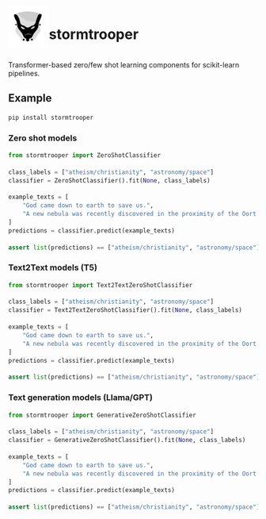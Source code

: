 <img align="left" width="82" height="82" src="assets/logo.svg">

# stormtrooper

<br>
Transformer-based zero/few shot learning components for scikit-learn pipelines.

## Example

```bash
pip install stormtrooper
```

### Zero shot models

```python
from stormtrooper import ZeroShotClassifier

class_labels = ["atheism/christianity", "astronomy/space"]
classifier = ZeroShotClassifier().fit(None, class_labels)

example_texts = [
    "God came down to earth to save us.",
    "A new nebula was recently discovered in the proximity of the Oort cloud."
]
predictions = classifier.predict(example_texts)

assert list(predictions) == ["atheism/christianity", "astronomy/space"]
```

### Text2Text models (T5)

```python
from stormtrooper import Text2TextZeroShotClassifier

class_labels = ["atheism/christianity", "astronomy/space"]
classifier = Text2TextZeroShotClassifier().fit(None, class_labels)

example_texts = [
    "God came down to earth to save us.",
    "A new nebula was recently discovered in the proximity of the Oort cloud."
]
predictions = classifier.predict(example_texts)

assert list(predictions) == ["atheism/christianity", "astronomy/space"]
```

### Text generation models (Llama/GPT)

```python
from stormtrooper import GenerativeZeroShotClassifier

class_labels = ["atheism/christianity", "astronomy/space"]
classifier = GenerativeZeroShotClassifier().fit(None, class_labels)

example_texts = [
    "God came down to earth to save us.",
    "A new nebula was recently discovered in the proximity of the Oort cloud."
]
predictions = classifier.predict(example_texts)

assert list(predictions) == ["atheism/christianity", "astronomy/space"]
```
